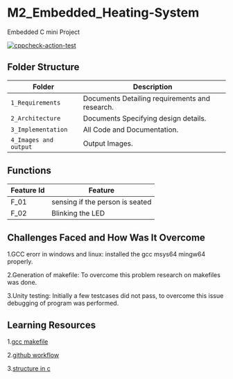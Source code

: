 # M2_Embedded_Heating-System
Embedded C mini Project

[![cppcheck-action-test](https://github.com/Muskan-Jaiswal-209/M2_Embedded_Heating-System/actions/workflows/cpp%20check.yml/badge.svg)](https://github.com/Muskan-Jaiswal-209/M2_Embedded_Heating-System/actions/workflows/cpp%20check.yml)

## Folder Structure
Folder               | Description
-------------------  | -----------------------------------------
`1_Requirements`     | Documents Detailing requirements and research.
`2_Architecture`     | Documents Specifying design details.
`3_Implementation`   | All Code and Documentation.
`4_Images and output`| Output Images.

## Functions 

| Feature Id | Feature |
| -----------|---------|
|F_01|  sensing if the person is seated  |
|F_02| Blinking the LED  |

## Challenges Faced and How Was It Overcome

1.GCC erorr in windows and linux: installed the gcc msys64 mingw64 properly.

2.Generation of makefile: To overcome this problem research on makefiles was done.

3.Unity testing: Initially a few testcases did not pass, to overcome this issue debugging of program was performed.

## Learning Resources

1.[gcc makefile](https://www3.ntu.edu.sg/home/ehchua/programming/cpp/gcc_make.html#zz-2.1)

2.[github workflow](https://www.programiz.com/c-programming/c-dynamic-memory-allocation)

3.[structure in c](https://www.studytonight.com/c/structures-in-c.php/)
